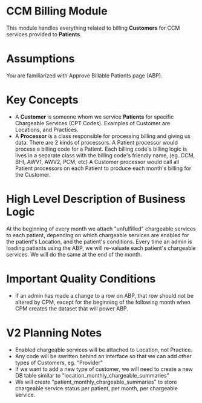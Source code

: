 # CCM Billing Module
This module handles everything related to billing **Customers** for CCM services provided to **Patients**.

# Assumptions
You are familiarized with Approve Billable Patients page (ABP).

# Key Concepts
- A **Customer** is someone whom we service **Patients** for specific Chargeable Services (CPT Codes).
  Examples of Customer are Locations, and Practices.
- A **Processor** is a class responsible for processing billing and giving us data. There are 2 kinds of processors.
  A Patient processor would process a billing code for a Patient. Each billing code's billing logic is lives in a separate class with the billing code's friendly     name, (eg. CCM, BHI, AWV1, AWV2, PCM, etc)
  A Customer processor would call all Patient processors on each Patient to produce each month's billing for the Customer.

# High Level Description of Business Logic
At the beginning of every month we attach "unfulfilled" chargeable services to each patient, depending on which chargeable services are enabled for the patient's Location, and the patient's conditions. Every time an admin is loading patients using the ABP, we will re-valuate each patient's chargeable services. We will do the same at the end of the month.

# Important Quality Conditions
- If an admin has made a change to a row on ABP, that row should not be altered by CPM, except for the beginning of the following month when CPM creates the dataset that will power ABP.

# V2 Planning Notes
- Enabled chargeable services will be attached to Location, not Practice.
- Any code will be swritten behind an interface so that we can add other types of Customers, eg. "Provider"
- If we want to add a new type of customer, we will need to create a new DB table similar to "location_monthly_chargeable_summaries"
- We will create "patient_monthly_chargeable_summaries" to store chargeable service status per patient, per month, per chargeable service.
